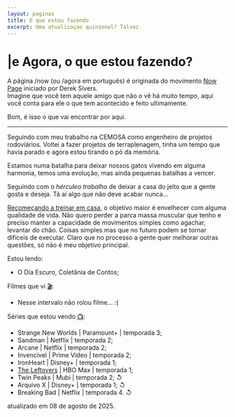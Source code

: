 ```yaml
---
layout: paginas
title: O que estou fazendo
excerpt: Uma atualizaçao quinzenal? Talvez.
---
```

<h1>
<span aria-hidden="true">|<span class="h1-menor">e </span></span>Agora<span class="h1-menor">, o que estou fazendo?</span>
</h1>
<section class="texto-geral">
    <p>A página /now (ou /agora em português) é originada do movimento <a href="https://nownownow.com/about" title="O que é uma página /Now?">Now Page</a> iniciado por Derek Sivers.<br/>
    Imagine que você tem aquele amigo que não o vê há muito tempo, aqui você conta para ele o que tem acontecido e feito ultimamente.</p>
    <p>Bom, é isso o que vai encontrar por aqui.</p>
</section>
<hr>
<section class="texto-geral">
<p>Seguindo com meu trabalho na CEMOSA como engenheiro de projetos rodoviários. Voltei a fazer projetos de terraplenagem, tinha um tempo que havia parado e agora estou tirando o pó da memória.</p>
<p>Estamos numa batalha para deixar nossos gatos vivendo em alguma harmonia, temos uma evolução, mas ainda pequenas batalhas a vencer.</p>
<p>Seguindo com o <i>hérculeo trabalho</i> de deixar a casa do jeito que a gente gosta e deseja. Tá aí algo que não deve acabar nunca...</p>
<p><a href="{{ site.url }}/blog/esse-mes-recomecei-a-treinar/" title="voltando a cuidar da saúde">Recomeçando a treinar em casa</a>, o objetivo maior é envelhecer com alguma qualidade de vida. Não quero perder a parca massa muscular que tenho e preciso manter a capacidade de movimentos simples como agachar, levantar do chão. Coisas simples mas que no futuro podem se tornar difíceis de executar. Claro que no processo a gente quer melhorar outras questões, só não é meu objetivo principal.</p>
</section>
<section class="estou-fazendo">Estou lendo:
<ul>
<li>O Dia Escuro, Coletânia de Contos;</li>
</ul>
Filmes que vi <a href="https://letterboxd.com/dalbo1201/films/diary/" class="linkcab">&#127916;</a>:
<ul>
<li>Nesse intervalo não rolou filme... :(</li>
</ul>
Séries que estou vendo <a href="https://tvtime.com/r/38uUh" class="linkcab">&#128250;</a>:
<ul>
<li>Strange New Worlds&nbsp;| Paramount+&nbsp;| temporada&nbsp;3;</li>
<li>Sandman | Netflix&nbsp;| temporada&nbsp;2;</li>
<li>Arcane&nbsp;| Netflix | temporada&nbsp;2;</li>
<li>Invencível&nbsp;| Prime Video&nbsp;| temporada&nbsp;2;</li>
<li>IronHeart&nbsp;| Disney+&nbsp;| temporada&nbsp;1;</li>
<li><a href="{{ site.url }}/blog/assistindo-the-leftovers/" title="comecei a assistir">The Leftovers</a>&nbsp;| HBO&nbsp;Max&nbsp;| temporada&nbsp;1;</li>
<li>Twin Peaks&nbsp;| Mubi&nbsp;| temporada&nbsp;2;&nbsp;↺</li>
<li>Arquivo X&nbsp;| Disney+&nbsp;| temporada&nbsp;1;&nbsp;↺</li>
<li>Breaking Bad&nbsp;| Netflix&nbsp;| temporada&nbsp;4.&nbsp;↺</li>
</ul>
</section>
<aside class="atualizacao">
atualizado em 08 de agosto de 2025.
</aside>
